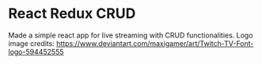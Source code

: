 # React Redux CRUD
Made a simple react app for live streaming with CRUD functionalities. 
Logo image credits: https://www.deviantart.com/maxigamer/art/Twitch-TV-Font-logo-594452555


